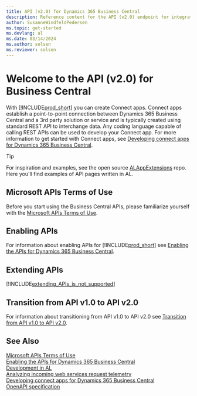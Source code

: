 ```yaml
---
title: API (v2.0) for Dynamics 365 Business Central
description: Reference content for the API (v2.0) endpoint for integration with Dynamics 365 Business Central.
author: SusanneWindfeldPedersen
ms.topic: get-started
ms.devlang: al
ms.date: 03/14/2024
ms.author: solsen
ms.reviewer: solsen
---
```


# Welcome to the API (v2.0) for Business Central

With [!INCLUDE[prod_short](../../includes/prod_short.md)] you can create Connect apps. Connect apps establish a point-to-point connection between Dynamics 365 Business Central and a 3rd party solution or service and is typically created using standard REST API to interchange data. Any coding language capable of calling REST APIs can be used to develop your Connect app. For more information to get started with Connect apps, see [Developing connect apps for Dynamics 365 Business Central](/dynamics365/business-central/dev-itpro/developer/devenv-develop-connect-apps).

> [!TIP]  
> For inspiration and examples, see the open source [ALAppExtensions](https://github.com/microsoft/ALAppExtensions/tree/main/Apps/W1/APIV2/app/src/pages) repo. Here you'll find examples of API pages written in AL.

## Microsoft APIs Terms of Use

Before you start using the Business Central APIs, please familiarize yourself with the [Microsoft APIs Terms of Use](/legal/microsoft-apis/terms-of-use).

## Enabling APIs

For information about enabling APIs for [!INCLUDE[prod_short](../../includes/prod_short.md)] see [Enabling the APIs for Dynamics 365 Business Central](enabling-apis-for-dynamics-nav.md).


## Extending APIs

[!INCLUDE[extending_APIs_is_not_supported](../../developer/includes/include-extending-APIs-is-not-supported.md)]


## Transition from API v1.0 to API v2.0

For information about transitioning from API v1.0 to API v2.0 see [Transition from API v1.0 to API v2.0](transition-to-api-v2.0.md).


## See Also

[Microsoft APIs Terms of Use](/legal/microsoft-apis/terms-of-use)  
[Enabling the APIs for Dynamics 365 Business Central](enabling-apis-for-dynamics-nav.md)  
[Development in AL](/dynamics365/business-central/dev-itpro/developer/devenv-dev-overview)  
[Analyzing incoming web services request telemetry](../../administration/telemetry-webservices-trace.md)  
[Developing connect apps for Dynamics 365 Business Central](/dynamics365/business-central/dev-itpro/developer/devenv-develop-connect-apps)  
[OpenAPI specification](dynamics-open-api.md)  

